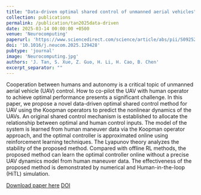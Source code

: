```yaml
---
title: "Data-driven optimal shared control of unmanned aerial vehicles"
collection: publications
permalink: /publication/tan2025data-driven
date: 2025-03-14 00:00:00 +0500
venue: 'Neurocomputing'
paperurl: 'https://www.sciencedirect.com/science/article/abs/pii/S0925231225001006'
doi: '10.1016/j.neucom.2025.129428'
pubtype: 'journal'
image: 'Neurocomputing.jpg'
authors: 'J. Tan, S. Xue, Z. Guo, H. Li, H. Cao, B. Chen'
excerpt_separator: ""
---
```

Cooperation between humans and autonomy is a critical topic of unmanned aerial vehicle (UAV) control. How to co-pilot the UAV with human operator to achieve optimal performance presents a significant challenge. In this paper, we propose a novel data-driven optimal shared control method for UAV using the Koopman operators to predict the nonlinear dynamics of the UAVs. An original shared control mechanism is established to allocate the relationship between optimal and human control inputs. The model of the system is learned from human maneuver data via the Koopman operator approach, and the optimal controller is approximated online using reinforcement learning techniques. The Lyapunov theory analyzes the stability of the proposed method. Compared with offline RL methods, the proposed method can learn the optimal controller online without a precise UAV dynamics model from human maneuver data. The effectiveness of the proposed method is demonstrated by numerical and Human-in-the-loop (HiTL) simulation.

[Download paper here](https://www.sciencedirect.com/science/article/abs/pii/S0925231225001006)
[DOI](10.1016/j.neucom.2025.129428)